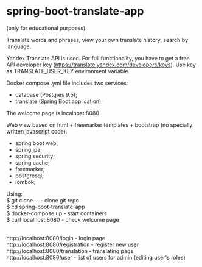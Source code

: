 # spring-boot-translate-app
(only for educational purposes) 

Translate words and phrases, view your own translate history, search by language.

Yandex Translate API is used. For full functionality, you have to get a free API developer key (https://translate.yandex.com/developers/keys).
 Use key as TRANSLATE_USER_KEY environment variable.

Docker compose .yml file includes two services:
- database (Postgres 9.5);
- translate (Spring Boot application);

The welcome page is localhost:8080

Web view based on html + freemarker templates + bootstrap (no specially written javascript code).
- spring boot web;
- spring jpa;
- spring security;
- spring cache;
- freemarker;
- postgresql;
- lombok;

Using:
<br/>$ git clone ... - clone git repo
<br/>$ cd spring-boot-translate-app
<br/>$ docker-compose up - start containers
<br/>$ curl localhost:8080 - check welcome page

<br/>http://localhost:8080/login - login page
<br/>http://localhost:8080/registration - register new user
<br/>http://localhost:8080/translation - translating page
<br/>http://localhost:8080/user - list of users for admin (editing user's roles)